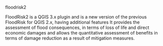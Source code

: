  floodrisk2

FloodRisk2 is a QGIS 3.x plugin and is a new version of the previous FloodRisk for QGIS 2.x, having additional features
It provides the assessment of flood consequences, in terms of loss of life and direct economic damages and allows 
the quantitative assessment of benefits in terms of damage reduction as a result of mitigation measures.

